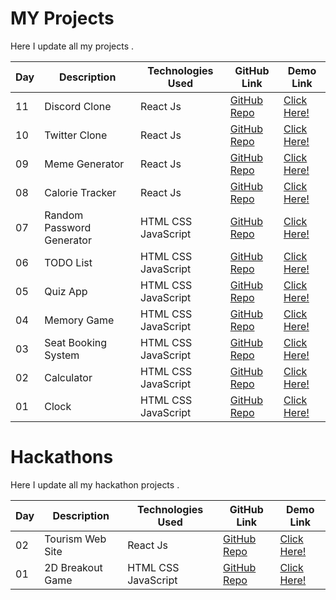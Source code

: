 # MY Projects

 Here I update all my projects . 
 
 
Day | Description | Technologies Used |GitHub Link | Demo Link
----|-------------|---------|--------|------
 11 | Discord Clone  |   React Js | [GitHub Repo]() | [Click Here!]()
 10 | Twitter Clone  | React Js | [GitHub Repo]() | [Click Here!]()
 09 | Meme Generator    | React Js |[GitHub Repo]() | [Click Here!]()
 08 | Calorie Tracker  |React Js  |[GitHub Repo]() | [Click Here!]()
 07 | Random Password Generator|HTML CSS JavaScript  |[GitHub Repo]() | [Click Here!]()
 06 |TODO List    | HTML CSS JavaScript |[GitHub Repo]() | [Click Here!]()
 05 | Quiz App   | HTML CSS JavaScript |[GitHub Repo]() | [Click Here!]()
 04 | Memory Game   | HTML CSS JavaScript |[GitHub Repo]() | [Click Here!]()
 03 | Seat Booking System   |HTML CSS JavaScript | [GitHub Repo]() | [Click Here!]()
 02 | Calculator  | HTML CSS JavaScript |[GitHub Repo]() | [Click Here!]()
 01 | Clock   | HTML CSS JavaScript |[GitHub Repo]() | [Click Here!]()


 # Hackathons 

 Here I update all my  hackathon  projects .

Day | Description | Technologies Used |GitHub Link | Demo Link
----|-------------|---------|--------|------
 02 | Tourism Web Site  |   React Js | [GitHub Repo]() | [Click Here!]()
 01 | 2D Breakout Game  | HTML CSS JavaScript |[GitHub Repo]() | [Click Here!]()
